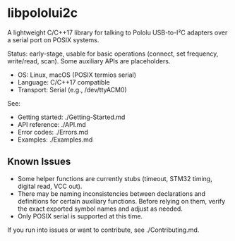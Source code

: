 # libpololui2c

A lightweight C/C++17 library for talking to Pololu USB-to-I²C adapters over a serial port on POSIX systems.

Status: early-stage, usable for basic operations (connect, set frequency, write/read, scan). Some auxiliary APIs are placeholders.

- OS: Linux, macOS (POSIX termios serial)
- Language: C/C++17 compatible
- Transport: Serial (e.g., /dev/ttyACM0)

See:
- Getting started: ./Getting-Started.md
- API reference: ./API.md
- Error codes: ./Errors.md
- Examples: ./Examples.md

## Known Issues

- Some helper functions are currently stubs (timeout, STM32 timing, digital read, VCC out).
- There may be naming inconsistencies between declarations and definitions for certain auxiliary functions. Before relying on them, verify the exact exported symbol names and adjust as needed.
- Only POSIX serial is supported at this time.

If you run into issues or want to contribute, see ./Contributing.md.